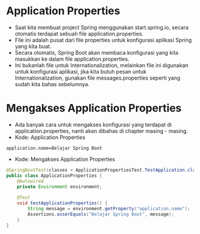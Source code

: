 # Application Properties
- Saat kita membuat project Spring menggunakan start.spring.io, secara otomatis terdapat sebuah file application.properties.
- File ini adalah pusat dari file properties untuk konfigurasi aplikasi Spring yang kita buat.
- Secara otomatis, Spring Boot akan membaca konfigurasi yang kita masukkan ke dalam file application.properties.
- Ini bukanlah file untuk Internationalization, melainkan file ini digunakan untuk konfigurasi aplikasi, jika kita butuh pesan untuk Internationalization, gunakan file messages.properties seperti yang sudah kita bahas sebelumnya.

# Mengakses Application Properties
- Ada banyak cara untuk mengakses konfigurasi yang terdapat di application.properties, nanti akan dibahas di chapter masing - masing.
- Kode: Application Properties
```text
application.name=Belajar Spring Boot
```
- Kode: Mengakses Application Properties
```java
@SpringBootTest(classes = ApplicationPropertiesTest.TestApplication.class)
public class ApplicationProperties {
    @Autowired
    private Environment environment;
    
    @Test
    void testApplicationProperties() {
        String message = environment.getProperty("application.name");
        Assertions.asserEquals("Belajar Spring Boot", message);
    }
}
```